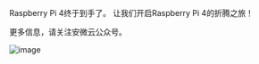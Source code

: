 Raspberry Pi 4终于到手了。
让我们开启Raspberry Pi 4的折腾之旅！

更多信息，请关注安微云公众号。

![image](https://github.com/dangelzjj/enjoy_Raspberry_Pi_4/blob/master/images/anweiyun_qrcode.jpg)
